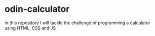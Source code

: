 # odin-calculator
In this repository I will tackle the challenge of programming a calculator using HTML, CSS and JS
